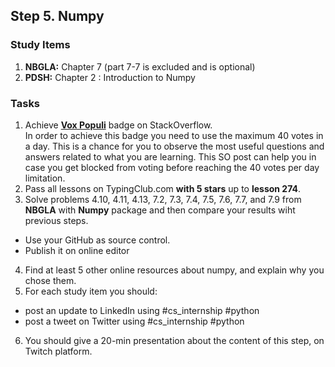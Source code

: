 ## Step 5. Numpy

### Study Items

  1. **NBGLA:** Chapter 7 (part 7-7 is excluded and is optional)
  2. **PDSH:** Chapter 2 : Introduction to Numpy

### Tasks

 1. Achieve [**Vox Populi**](https://stackoverflow.com/help/badges/1108/vox-populi) badge on StackOverflow.  
   In order to achieve this badge you need to use the maximum 40 votes in a day. This is a chance for you to observe the most useful questions and answers related to what you are learning.
This SO post can help you in case you get blocked from voting before reaching the 40 votes per day limitation.
 2. Pass all lessons on TypingClub.com **with 5 stars** up to **lesson 274**.
 3. Solve problems 4.10, 4.11, 4.13, 7.2, 7.3, 7.4, 7.5, 7.6, 7.7, and 7.9 from **NBGLA** with **Numpy** package and then compare your results wiht previous steps.
 
   - Use your GitHub as source control.
   - Publish it on online editor

 4. Find at least 5 other online resources about numpy, and explain why you chose them. 
 5. For each study item you should:  
 
   - post an update to LinkedIn using #cs_internship #python  
   - post a tweet on Twitter using #cs_internship #python
   
 6. You should give a 20-min presentation about the content of this step, on Twitch platform.
 
